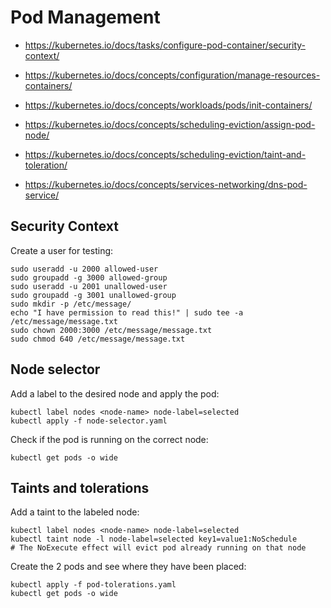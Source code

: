 # Pod Management

- https://kubernetes.io/docs/tasks/configure-pod-container/security-context/

- https://kubernetes.io/docs/concepts/configuration/manage-resources-containers/

- https://kubernetes.io/docs/concepts/workloads/pods/init-containers/

- https://kubernetes.io/docs/concepts/scheduling-eviction/assign-pod-node/

- https://kubernetes.io/docs/concepts/scheduling-eviction/taint-and-toleration/

- https://kubernetes.io/docs/concepts/services-networking/dns-pod-service/

## Security Context

Create a user for testing:

```
sudo useradd -u 2000 allowed-user
sudo groupadd -g 3000 allowed-group
sudo useradd -u 2001 unallowed-user
sudo groupadd -g 3001 unallowed-group
sudo mkdir -p /etc/message/
echo "I have permission to read this!" | sudo tee -a /etc/message/message.txt
sudo chown 2000:3000 /etc/message/message.txt
sudo chmod 640 /etc/message/message.txt
```

## Node selector

Add a label to the desired node and apply the pod:

```
kubectl label nodes <node-name> node-label=selected
kubectl apply -f node-selector.yaml
```

Check if the pod is running on the correct node:
```
kubectl get pods -o wide
```

## Taints and tolerations

Add a taint to the labeled node:

```
kubectl label nodes <node-name> node-label=selected
kubectl taint node -l node-label=selected key1=value1:NoSchedule
# The NoExecute effect will evict pod already running on that node
```

Create the 2 pods and see where they have been placed:
```
kubectl apply -f pod-tolerations.yaml
kubectl get pods -o wide
```

